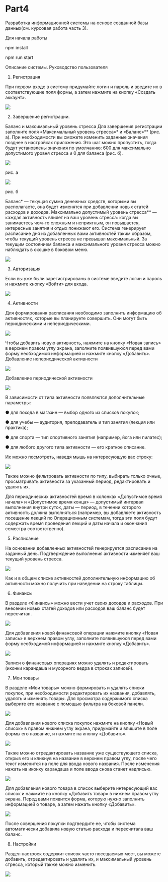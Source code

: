 # Part4

Разработка информационной системы на основе
созданной базы данных(см. курсовая работа часть 3).

Для начала работы

npm install

npm run start

Описание системы. Руководство пользователя
1. Регистрация 

При первом входе в систему придумайте логин и пароль и введите их в соответствующие поля формы, а затем нажмите на кнопку «Создать аккаунт».
 
![](src/assets/docs/регистрация.png)

2. Завершение регистрации. 

Баланс и максимальный уровень стресса
Для завершения регистрации заполните поля «Максимальный уровень стресса»* и «Баланс»** (рис. а). При необходимости вы сможете изменить заданные значения позднее в настройках приложения. Это шаг можно пропустить, тогда будут установлены значения по умолчанию: 600 для максимально допустимого уровня стресса и 0 для баланса (рис. б). 

![](src/assets/docs/РисунокА.png)

рис. а	   

![](src/assets/docs/РисунокБ.png)  
  
рис. б
	
Баланс* — текущая сумма денежных средств, которыми вы располагаете, она будет изменятся при добавлении новых статей расходов и доходов. 
Максимально допустимый уровень стресса** — каждая активность влияет на ваш уровень стресса: когда вы занимаетесь чем-то сложным и неприятным, он повышается, интересные занятия и отдых понижают его. Система генерирует расписание дня из добавленных вами активностей таким образом, чтобы текущий уровень стресса не превышал максимальный.
За текущим состоянием баланса и максимального уровня стресса можно наблюдать в окошке в боковом меню.
 
![](src/assets/docs/Меню.png)

3. Авторизация

Если вы уже были зарегистрированы в системе введите логин и пароль и нажмите кнопку «Войти» для входа.
 
![](src/assets/docs/Авторизация.png)

4. Активности

Для формирования расписания необходимо заполнить информацию об активностях, которые вы планируете совершить. Они могут быть периодическими и непериодическими.
 
 ![](src/assets/docs/Активности.png)
 
Чтобы добавить новую активность, нажмите на кнопку «Новая запись» в верхнем правом углу экрана, заполните появившуюся перед вами форму необходимой информацией и нажмите кнопку «Добавить».
Добавление непериодической активности

![](src/assets/docs/ДобавлениеНепериодАктив.png)

Добавление периодической активности
 
![](src/assets/docs/ДобавлениеПериодАктив.png)

В зависимости от типа активности появляются дополнительные параметры:
 
●	для похода в магазин — выбор одного из списков покупок;

●	для учебы — аудитория, преподаватель и тип занятия (лекция или практика);

●	для спорта — тип спортивного занятия (например, йога или пилатес);

●	для любого другого типа активности — его краткое описание.

Их можно посмотреть, наведя мышь на интересующую вас строку:
 
![](src/assets/docs/ДопИнфОбАктив.png)

Также можно фильтровать активности  по типу, выбирать только очные, просматривать активности за указанный период, редактировать и удалять их.
 
Для периодических активностей время в колонках «Допустимое время начала» и «Допустимое время конца» — допустимый интервал выполнения внутри суток, даты — период, в течении которого активность должна выполняться (например, вы добавляете активность посещение лекций по Операционным системам, тогда эти поля будут содержать время проведения лекций и даты начала и окончания семестра соответственно).

5. Расписание

На основании добавленных активностей генерируется расписание на заданный день. Подтверждение выполнения активности изменяет ваш текущий уровень стресса. 

![](src/assets/docs/Расписание.png)

Как и в общем списке активностей дополнительную информацию об активности можно получить при наведении на строку таблицы.

6. Финансы

В разделе «Финансы» можно вести учет своих доходов и расходов. При внесении новых статей доходов или расходов ваш баланс будет пересчитан. 

![](src/assets/docs/финансы.png)

Для добавления новой финансовой операции нажмите кнопку «Новая запись» в верхнем правом углу, заполните появившуюся перед вами форму необходимой информацией и нажмите кнопку «Добавить».

![](src/assets/docs/ДобавлениеДоходов.png)

Записи о финансовых операциях можно удалять и редактировать (иконки карандаша и мусорного ведра в строках записей).

7. Мои товары

В разделе «Мои товары» можно формировать и удалять списки покупок, при необходимости редактировать их названия, добавлять, удалять и изменять товары. Для просмотра содержимого списка выберите его название с помощью фильтра на боковой панели.
 
![](src/assets/docs/МоиТовары.png)

Для добавления нового списка покупок нажмите на кнопку «Новый список» в правом нижнем углу экрана, придумайте и впишите в поле формы его название, и нажмите на кнопку «Добавить».

![](src/assets/docs/НовыйСписокПокупок.png)

Также можно отредактировать название уже существующего списка, открыв его и кликнув на название в верхнем правом углу, после чего текст изменится на поле для ввода нового названия. После изменения нажать на иконку карандаша и поле ввода снова станет надписью. 

![](src/assets/docs/РедактированиеНазванияСписка.png)

Для добавления нового товара в список выберите интересующий вас список и нажмите на кнопку «Добавить товар» в нижнем правом углу экрана. Перед вами появится форма, которую нужно заполнить информацией о товаре, а затем нажать кнопку «Добавить».

![](src/assets/docs/ДобавлениеТовара.png)

После совершения покупки подтвердите ее, чтобы система автоматически добавила новую статью расхода и пересчитала ваш баланс.

8. Настройки

Раздел настроек содержит список часто посещаемых мест, вы можете добавить, отредактировать и удалить их, и максимальный уровень стресса, который также можно изменить. 
 
![](src/assets/docs/Настройки.png)
